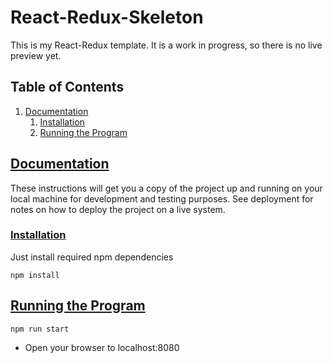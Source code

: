 # React-Redux-Skeleton
This is my React-Redux template. 
It is a work in progress, so there is no live preview yet.

## Table of Contents

1.  [Documentation](#documentation)
    1.  [Installation](#installation)
    2.  [Running the Program](#runningtheprogram)
    
## [Documentation](#documentation)

These instructions will get you a copy of the project up and running on your local machine for development and testing purposes. See deployment for notes on how to deploy the project on a live system.

### [Installation](#installation)

Just install required npm dependencies

    npm install
    
## [Running the Program](#runningtheprogram)

    npm run start

- Open your browser to localhost:8080
